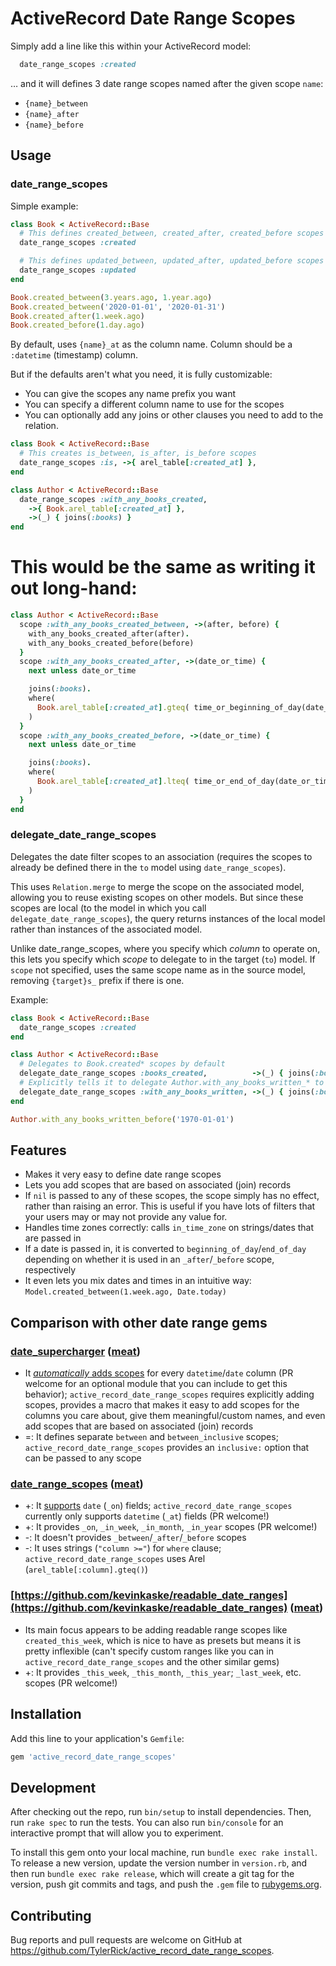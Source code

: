 # ActiveRecord Date Range Scopes

Simply add a line like this within your ActiveRecord model:
```ruby
  date_range_scopes :created
```

… and it will defines 3 date range scopes named after the given scope `name`:
- `{name}_between`
- `{name}_after`
- `{name}_before`

## Usage

### date_range_scopes

Simple example:

```ruby
class Book < ActiveRecord::Base
  # This defines created_between, created_after, created_before scopes
  date_range_scopes :created

  # This defines updated_between, updated_after, updated_before scopes
  date_range_scopes :updated
end

Book.created_between(3.years.ago, 1.year.ago)
Book.created_between('2020-01-01', '2020-01-31')
Book.created_after(1.week.ago)
Book.created_before(1.day.ago)
```

By default, uses `{name}_at` as the column name. Column should be a `:datetime` (timestamp) column.

But if the defaults aren't what you need, it is fully customizable:
- You can give the scopes any name prefix you want
- You can specify a different column name to use for the scopes
- You can optionally add any joins or other clauses you need to add to the relation.

```ruby
class Book < ActiveRecord::Base
  # This creates is_between, is_after, is_before scopes
  date_range_scopes :is, ->{ arel_table[:created_at] },
end
```

```ruby
class Author < ActiveRecord::Base
  date_range_scopes :with_any_books_created,
    ->{ Book.arel_table[:created_at] },
    ->(_) { joins(:books) }
end
```

# This would be the same as writing it out long-hand:
```ruby
class Author < ActiveRecord::Base
  scope :with_any_books_created_between, ->(after, before) {
    with_any_books_created_after(after).
    with_any_books_created_before(before)
  }
  scope :with_any_books_created_after, ->(date_or_time) {
    next unless date_or_time

    joins(:books).
    where(
      Book.arel_table[:created_at].gteq( time_or_beginning_of_day(date_or_time) )
    )
  }
  scope :with_any_books_created_before, ->(date_or_time) {
    next unless date_or_time

    joins(:books).
    where(
      Book.arel_table[:created_at].lteq( time_or_end_of_day(date_or_time) )
    )
  }
end
```

### delegate_date_range_scopes

Delegates the date filter scopes to an association (requires the scopes to already be
defined there in the `to` model using `date_range_scopes`).

This uses `Relation.merge` to merge the scope on the associated model, allowing you to reuse
existing scopes on other models. But since these scopes are local (to the model in which you
call `delegate_date_range_scopes`), the query returns instances of the local model rather than
instances of the associated model.

Unlike date_range_scopes, where you specify which *column* to operate on, this lets you specify
which *scope* to delegate to in the target (`to`) model.  If `scope` not specified, uses the
same scope name as in the source model, removing `{target}s_` prefix if there is one.

Example:

```ruby
class Book < ActiveRecord::Base
  date_range_scopes :created
end

class Author < ActiveRecord::Base
  # Delegates to Book.created* scopes by default
  delegate_date_range_scopes :books_created,          ->(_) { joins(:books) }, to: Book
  # Explicitly tells it to delegate Author.with_any_books_written_* to Book.created_
  delegate_date_range_scopes :with_any_books_written, ->(_) { joins(:books) }, to: Book, scope: :created
end

Author.with_any_books_written_before('1970-01-01')
```



## Features

- Makes it very easy to define date range scopes
- Lets you add scopes that are based on associated (join) records
- If `nil` is passed to any of these scopes, the scope simply has no effect, rather than raising an error. This is useful if you have lots of filters that your users may or may not provide any value for.
- Handles time zones correctly: calls `in_time_zone` on strings/dates that are passed in
- If a date is passed in, it is converted to `beginning_of_day`/`end_of_day` depending on whether it is used in an `_after`/`_before` scope, respectively
- It even lets you mix dates and times in an intuitive way: `Model.created_between(1.week.ago, Date.today)`

## Comparison with other date range gems

### [date_supercharger](https://github.com/simon0191/date_supercharger) ([meat](https://github.com/simon0191/date_supercharger/blob/master/lib/date_supercharger/method_definer.rb))
- It [_automatically_ adds scopes](https://github.com/simon0191/date_supercharger/blob/master/lib/date_supercharger/matcher.rb#L25) for every `datetime`/`date` column (PR welcome for an optional module that you can include to get this behavior); `active_record_date_range_scopes` requires explicitly adding scopes, provides a macro that makes it easy to add scopes for the columns you care about, give them meaningful/custom names, and even add scopes that are based on associated (join) records
- =: It defines separate `between` and `between_inclusive` scopes; `active_record_date_range_scopes` provides an `inclusive:` option that can be passed to any scope

### [date_range_scopes](https://github.com/nragaz/date_range_scopes) ([meat](https://github.com/nragaz/date_range_scopes/blob/master/lib/date_range_scopes.rb))
- +: It [supports](https://github.com/nragaz/date_range_scopes/blob/master/lib/date_range_scopes.rb#L28) `date` (`_on`) fields; `active_record_date_range_scopes` currently only supports `datetime` (`_at`) fields (PR welcome!)
- +: It provides `_on`, `_in_week`, `_in_month`, `_in_year` scopes (PR welcome!)
- -: It doesn't provides `_between`/`_after`/`_before` scopes
- -: It uses strings (`"column >="`) for `where` clause; `active_record_date_range_scopes` uses Arel (`arel_table[:column].gteq()`)

### [https://github.com/kevinkaske/readable_date_ranges](https://github.com/kevinkaske/readable_date_ranges) ([meat](https://github.com/kevinkaske/readable_date_ranges/blob/master/lib/readable_date_ranges.rb))
- Its main focus appears to be adding readable range scopes like `created_this_week`, which is nice to have as presets but means it is pretty inflexible (can't specify custom ranges like you can in `active_record_date_range_scopes` and the other similar gems)
- +: It provides `_this_week`, `_this_month`, `_this_year`; `_last_week`, etc. scopes (PR welcome!)

## Installation

Add this line to your application's `Gemfile`:

```ruby
gem 'active_record_date_range_scopes'
```


## Development

After checking out the repo, run `bin/setup` to install dependencies. Then, run `rake spec` to run the tests. You can also run `bin/console` for an interactive prompt that will allow you to experiment.

To install this gem onto your local machine, run `bundle exec rake install`. To release a new version, update the version number in `version.rb`, and then run `bundle exec rake release`, which will create a git tag for the version, push git commits and tags, and push the `.gem` file to [rubygems.org](https://rubygems.org).

## Contributing

Bug reports and pull requests are welcome on GitHub at https://github.com/TylerRick/active_record_date_range_scopes.
